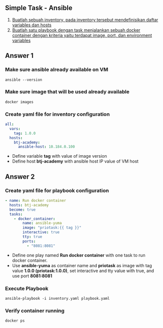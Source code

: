 ## Simple Task - Ansible
1. [Buatlah sebuah inventory, pada inventory tersebut mendefinisikan daftar variables dan hosts](https://github.com/u1-byte/btj-academy/tree/main/ansible#answer-1)
2. [Buatlah satu playbook dengan task menjalankan sebuah docker container dengan kriteria yaitu terdapat image, port, dan environment variables](https://github.com/u1-byte/btj-academy/tree/main/ansible#answer-2)

## Answer 1
### Make sure ansible already available on VM

    ansible --version

### Make sure image that will be used already available

    docker images

### Create yaml file for inventory configuration
```yaml
all:
  vars:
    tag: 1.0.0
  hosts:
    btj-academy:
      ansible-host: 10.184.0.100
```
- Define variable **tag** with value of image version
- Define host **btj-academy** with ansible host IP value of VM host

## Answer 2
### Create yaml file for playbook configuration
```yaml
- name: Run docker container
  hosts: btj-academy
  become: true
  tasks:
    - docker_container:
        name: ansible-yuma
        image: "priotask:{{ tag }}"
        interactive: true
        tty: true
        ports:
          - "8081:8081"
```
- Define one play named **Run docker container** with one task to run docker container.
- Use **ansible-yuma** as container name and **priotask** as image with tag value **1.0.0 (priotask:1.0.0)**, set interactive and tty value with true, and use port **8081:8081** 

### Execute Playbook

    ansible-playbook -i inventory.yaml playbook.yaml

### Verify container running

    docker ps